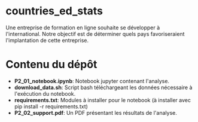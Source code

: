 # countries_ed_stats
Une entreprise de formation en ligne souhaite se développer à l'international. Notre objectif est de déterminer quels pays favoriseraient l'implantation de cette entreprise.
# Contenu du dépôt
- **P2_01_notebook.ipynb**: Notebook jupyter contenant l'analyse.
- **download_data.sh**: Script bash téléchargeant les données nécessaire à l'exécution du notebook.
- **requirements.txt**: Modules à installer pour le notebook (à installer avec pip install -r requirements.txt)
- **P2_02_support.pdf**: Un PDF présentant les résultats de l'analyse.
